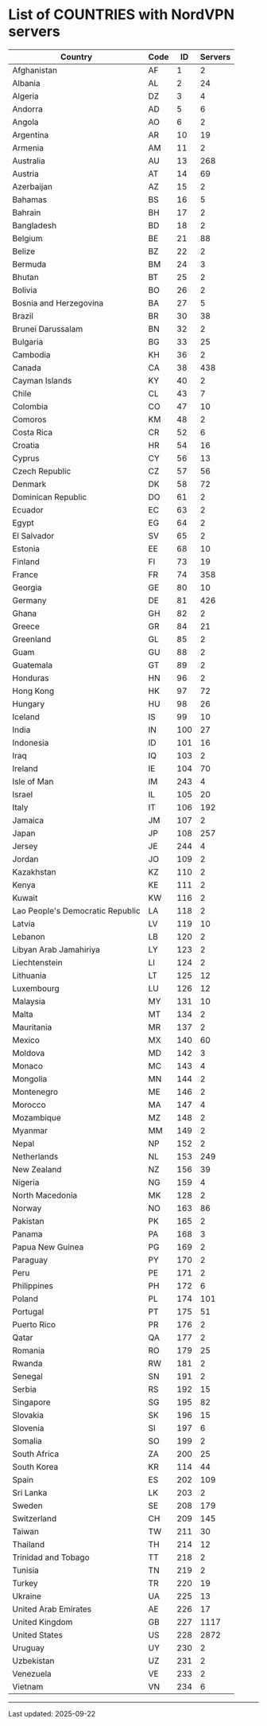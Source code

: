 # List of COUNTRIES with NordVPN servers

Country | Code | ID | Servers
--------|------|----|--------
Afghanistan | AF | 1 | 2
Albania | AL | 2 | 24
Algeria | DZ | 3 | 4
Andorra | AD | 5 | 6
Angola | AO | 6 | 2
Argentina | AR | 10 | 19
Armenia | AM | 11 | 2
Australia | AU | 13 | 268
Austria | AT | 14 | 69
Azerbaijan | AZ | 15 | 2
Bahamas | BS | 16 | 5
Bahrain | BH | 17 | 2
Bangladesh | BD | 18 | 2
Belgium | BE | 21 | 88
Belize | BZ | 22 | 2
Bermuda | BM | 24 | 3
Bhutan | BT | 25 | 2
Bolivia | BO | 26 | 2
Bosnia and Herzegovina | BA | 27 | 5
Brazil | BR | 30 | 38
Brunei Darussalam | BN | 32 | 2
Bulgaria | BG | 33 | 25
Cambodia | KH | 36 | 2
Canada | CA | 38 | 438
Cayman Islands | KY | 40 | 2
Chile | CL | 43 | 7
Colombia | CO | 47 | 10
Comoros | KM | 48 | 2
Costa Rica | CR | 52 | 6
Croatia | HR | 54 | 16
Cyprus | CY | 56 | 13
Czech Republic | CZ | 57 | 56
Denmark | DK | 58 | 72
Dominican Republic | DO | 61 | 2
Ecuador | EC | 63 | 2
Egypt | EG | 64 | 2
El Salvador | SV | 65 | 2
Estonia | EE | 68 | 10
Finland | FI | 73 | 19
France | FR | 74 | 358
Georgia | GE | 80 | 10
Germany | DE | 81 | 426
Ghana | GH | 82 | 2
Greece | GR | 84 | 21
Greenland | GL | 85 | 2
Guam | GU | 88 | 2
Guatemala | GT | 89 | 2
Honduras | HN | 96 | 2
Hong Kong | HK | 97 | 72
Hungary | HU | 98 | 26
Iceland | IS | 99 | 10
India | IN | 100 | 27
Indonesia | ID | 101 | 16
Iraq | IQ | 103 | 2
Ireland | IE | 104 | 70
Isle of Man | IM | 243 | 4
Israel | IL | 105 | 20
Italy | IT | 106 | 192
Jamaica | JM | 107 | 2
Japan | JP | 108 | 257
Jersey | JE | 244 | 4
Jordan | JO | 109 | 2
Kazakhstan | KZ | 110 | 2
Kenya | KE | 111 | 2
Kuwait | KW | 116 | 2
Lao People's Democratic Republic | LA | 118 | 2
Latvia | LV | 119 | 10
Lebanon | LB | 120 | 2
Libyan Arab Jamahiriya | LY | 123 | 2
Liechtenstein | LI | 124 | 2
Lithuania | LT | 125 | 12
Luxembourg | LU | 126 | 12
Malaysia | MY | 131 | 10
Malta | MT | 134 | 2
Mauritania | MR | 137 | 2
Mexico | MX | 140 | 60
Moldova | MD | 142 | 3
Monaco | MC | 143 | 4
Mongolia | MN | 144 | 2
Montenegro | ME | 146 | 2
Morocco | MA | 147 | 4
Mozambique | MZ | 148 | 2
Myanmar | MM | 149 | 2
Nepal | NP | 152 | 2
Netherlands | NL | 153 | 249
New Zealand | NZ | 156 | 39
Nigeria | NG | 159 | 4
North Macedonia | MK | 128 | 2
Norway | NO | 163 | 86
Pakistan | PK | 165 | 2
Panama | PA | 168 | 3
Papua New Guinea | PG | 169 | 2
Paraguay | PY | 170 | 2
Peru | PE | 171 | 2
Philippines | PH | 172 | 6
Poland | PL | 174 | 101
Portugal | PT | 175 | 51
Puerto Rico | PR | 176 | 2
Qatar | QA | 177 | 2
Romania | RO | 179 | 25
Rwanda | RW | 181 | 2
Senegal | SN | 191 | 2
Serbia | RS | 192 | 15
Singapore | SG | 195 | 82
Slovakia | SK | 196 | 15
Slovenia | SI | 197 | 6
Somalia | SO | 199 | 2
South Africa | ZA | 200 | 25
South Korea | KR | 114 | 44
Spain | ES | 202 | 109
Sri Lanka | LK | 203 | 2
Sweden | SE | 208 | 179
Switzerland | CH | 209 | 145
Taiwan | TW | 211 | 30
Thailand | TH | 214 | 12
Trinidad and Tobago | TT | 218 | 2
Tunisia | TN | 219 | 2
Turkey | TR | 220 | 19
Ukraine | UA | 225 | 13
United Arab Emirates | AE | 226 | 17
United Kingdom | GB | 227 | 1117
United States | US | 228 | 2872
Uruguay | UY | 230 | 2
Uzbekistan | UZ | 231 | 2
Venezuela | VE | 233 | 2
Vietnam | VN | 234 | 6
---
Last updated: 2025-09-22
